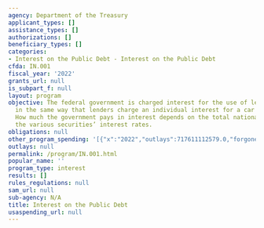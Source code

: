 ```yaml
---
agency: Department of the Treasury
applicant_types: []
assistance_types: []
authorizations: []
beneficiary_types: []
categories:
- Interest on the Public Debt - Interest on the Public Debt
cfda: IN.001
fiscal_year: '2022'
grants_url: null
is_subpart_f: null
layout: program
objective: The federal government is charged interest for the use of lenders’ money,
  in the same way that lenders charge an individual interest for a car loan or mortgage.
  How much the government pays in interest depends on the total national debt and
  the various securities’ interest rates.
obligations: null
other_program_spending: '[{"x":"2022","outlays":717611112579.0,"forgone_revenue":0.0},{"x":"2023","outlays":879306558151.0,"forgone_revenue":0.0},{"x":"2024","outlays":1133036890149.0,"forgone_revenue":0.0}]'
outlays: null
permalink: /program/IN.001.html
popular_name: ''
program_type: interest
results: []
rules_regulations: null
sam_url: null
sub-agency: N/A
title: Interest on the Public Debt
usaspending_url: null
---
```

